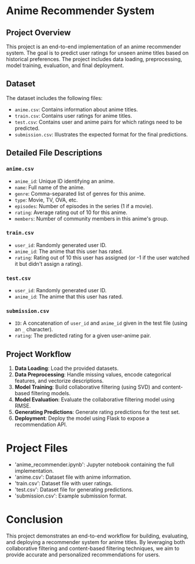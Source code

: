 # Anime Recommender System

## Project Overview
This project is an end-to-end implementation of an anime recommender system. The goal is to predict user ratings for unseen anime titles based on historical preferences. The project includes data loading, preprocessing, model training, evaluation, and final deployment.

## Dataset
The dataset includes the following files:
- `anime.csv`: Contains information about anime titles.
- `train.csv`: Contains user ratings for anime titles.
- `test.csv`: Contains user and anime pairs for which ratings need to be predicted.
- `submission.csv`: Illustrates the expected format for the final predictions.

## Detailed File Descriptions
### `anime.csv`
- `anime_id`: Unique ID identifying an anime.
- `name`: Full name of the anime.
- `genre`: Comma-separated list of genres for this anime.
- `type`: Movie, TV, OVA, etc.
- `episodes`: Number of episodes in the series (1 if a movie).
- `rating`: Average rating out of 10 for this anime.
- `members`: Number of community members in this anime's group.

### `train.csv`
- `user_id`: Randomly generated user ID.
- `anime_id`: The anime that this user has rated.
- `rating`: Rating out of 10 this user has assigned (or -1 if the user watched it but didn't assign a rating).

### `test.csv`
- `user_id`: Randomly generated user ID.
- `anime_id`: The anime that this user has rated.

### `submission.csv`
- `ID`: A concatenation of `user_id` and `anime_id` given in the test file (using an `_` character).
- `rating`: The predicted rating for a given user-anime pair.

## Project Workflow
1. **Data Loading**: Load the provided datasets.
2. **Data Preprocessing**: Handle missing values, encode categorical features, and vectorize descriptions.
3. **Model Training**: Build collaborative filtering (using SVD) and content-based filtering models.
4. **Model Evaluation**: Evaluate the collaborative filtering model using RMSE.
5. **Generating Predictions**: Generate rating predictions for the test set.
6. **Deployment**: Deploy the model using Flask to expose a recommendation API.
# Project Files
- 'anime_recommender.ipynb': Jupyter notebook containing the full implementation.
- 'anime.csv': Dataset file with anime information.
- 'train.csv': Dataset file with user ratings.
- 'test.csv': Dataset file for generating predictions.
- 'submission.csv': Example submission format.
# Conclusion
This project demonstrates an end-to-end workflow for building, evaluating, and deploying a recommender system for anime titles. By leveraging both collaborative filtering and content-based filtering techniques, we aim to provide accurate and personalized recommendations for users.



